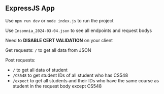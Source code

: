 ## ExpressJS App

Use `npm run dev` or `node index.js` to run the project

Use `Insomnia_2024-03-04.json` to see all endpoints and request bodys

Need to **DISABLE CERT VALIDATION** on your client

Get requests: `/` to get all data from JSON

Post requests: 
- `/` to get all data of student
- `/CS548` to get student IDs of all student who has CS548
- `/expect` to get all students and their IDs who have the same course as student in the request body except CS548
